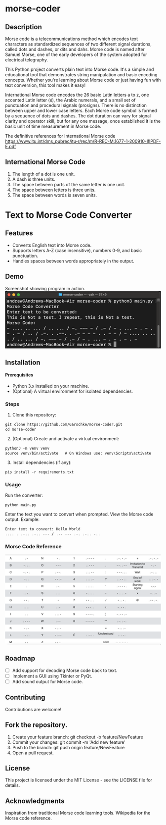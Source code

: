 # morse-coder

## Description
Morse code is a telecommunications method which encodes text characters as standardized sequences of two different signal durations, called dots and dashes, or dits and dahs.  Morse code is named after Samuel Morse, one of the early developers of the system adopted for electrical telegraphy.

This Python project converts plain text into Morse code. It's a simple and educational tool that demonstrates string manipulation and basic encoding concepts. Whether you're learning about Morse code or just having fun with text conversion, this tool makes it easy!

International Morse code encodes the 26 basic Latin letters a to z, one accented Latin letter (é), the Arabic numerals, and a small set of punctuation and procedural signals (prosigns). There is no distinction between upper and lower case letters. Each Morse code symbol is formed by a sequence of dots and dashes. The dot duration can vary for signal clarity and operator skill, but for any one message, once established it is the basic unit of time measurement in Morse code.

The definitive references for International Morse code https://www.itu.int/dms_pubrec/itu-r/rec/m/R-REC-M.1677-1-200910-I!!PDF-E.pdf

## International Morse Code
1. The length of a dot is one unit.
2. A dash is three units.
3. The space between parts of the same letter is one unit.
4. The space between letters is three units.
5. The space between words is seven units.


# Text to Morse Code Converter
## Features
* Converts English text into Morse code.
* Supports letters A-Z (case insensitive), numbers 0-9, and basic punctuation.
* Handles spaces between words appropriately in the output.

## Demo
Screenshot showing program in action.
![Screenshot of code running](src/morse-coder_screenshot.png)

## Installation
#### Prerequisites
* Python 3.x installed on your machine.
* (Optional) A virtual environment for isolated dependencies.

### Steps
1. Clone this repository:
```
git clone https://github.com/Garschke/morse-coder.git
cd morse-coder
```
2. (Optional) Create and activate a virtual environment:
```
python3 -m venv venv
source venv/bin/activate   # On Windows use: venv\Scripts\activate
```
3. Install dependencies (if any):
```
pip install -r requirements.txt
```
### Usage
Run the converter:
```
python main.py
```
Enter the text you want to convert when prompted.
View the Morse code output.
Example:
```
Enter text to convert: Hello World
.... . .-.. .-.. --- / .-- --- .-. .-.. -..
```

### Morse Code Reference
![morse code character map table](src/International_morse_code.png)

## Roadmap
* [ ] Add support for decoding Morse code back to text.
* [ ] Implement a GUI using Tkinter or PyQt.
* [ ] Add sound output for Morse code.

## Contributing
Contributions are welcome!

## Fork the repository.
1. Create your feature branch: git checkout -b feature/NewFeature
2. Commit your changes: git commit -m 'Add new feature'
3. Push to the branch: git push origin feature/NewFeature
4. Open a pull request.
## License
This project is licensed under the MIT License - see the LICENSE file for details.

## Acknowledgments
Inspiration from traditional Morse code learning tools.
Wikipedia for the Morse code reference.
